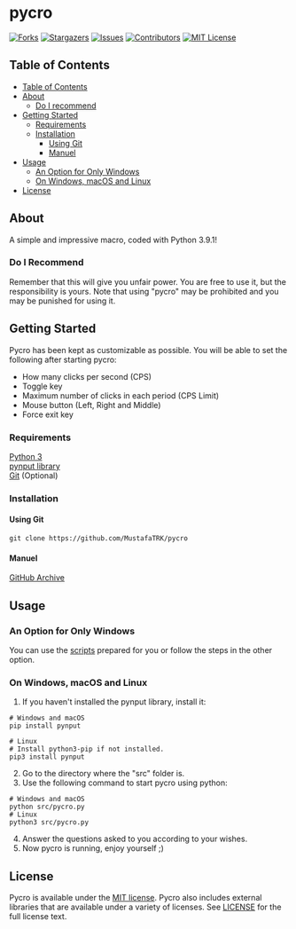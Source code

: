 # pycro

[![Forks][forks-shield]][forks-url]
[![Stargazers][stars-shield]][stars-url]
[![Issues][issues-shield]][issues-url]
[![Contributors][contributors-shield]][contributors-url]
[![MIT License][license-shield]][license-url]

## Table of Contents

- [Table of Contents](#table-of-contents)
- [About](#about)
  - [Do I recommend](#do-i-recommend)
- [Getting Started](#getting-started)
  - [Requirements](#requirements)
  - [Installation](#installation)
    - [Using Git](#using-git)
    - [Manuel](#manuel)
- [Usage](#usage)
  - [An Option for Only Windows](#an-option-for-only-windows)
  - [On Windows, macOS and Linux](#on-windows-macos-and-linux)
- [License](#license)

## About
A simple and impressive macro, coded with Python 3.9.1!
### Do I Recommend
Remember that this will give you unfair power. You are free to use it, but the responsibility is yours. Note that using "pycro" may be prohibited and you may be punished for using it.

## Getting Started
Pycro has been kept as customizable as possible. You will be able to set the following after starting pycro:
- How many clicks per second (CPS)
- Toggle key
- Maximum number of clicks in each period (CPS Limit)
- Mouse button (Left, Right and Middle)
- Force exit key
### Requirements
[Python 3](https://www.python.org/downloads/ "Recommended: Python 3.9 or above") <br>
[pynput library](https://pypi.org/project/pynput/ "Recommended: pynput 1.7.3 or above") <br>
[Git](https://git-scm.com/downloads "Recommended: Git 2.30.1 or above") (Optional)
### Installation
#### Using Git
```shell
git clone https://github.com/MustafaTRK/pycro
```
#### Manuel
[GitHub Archive](https://github.com/MustafaTRK/pycro/archive/main.zip)

## Usage
### An Option for Only Windows
You can use the [scripts](https://github.com/MustafaTRK/pycro/blob/main/scripts) prepared for you or follow the steps in the other option.
### On Windows, macOS and Linux
1. If you haven't installed the pynput library, install it:
```shell
# Windows and macOS
pip install pynput

# Linux
# Install python3-pip if not installed.
pip3 install pynput
```
2. Go to the directory where the "src" folder is.
3. Use the following command to start pycro using python:
```shell
# Windows and macOS
python src/pycro.py
# Linux
python3 src/pycro.py
```
4. Answer the questions asked to you according to your wishes.
5. Now pycro is running, enjoy yourself ;)

## License
Pycro is available under the [MIT license](https://opensource.org/licenses/MIT). Pycro also includes external libraries that are available under a variety of licenses. See [LICENSE][license-url] for the full license text.

[forks-shield]: https://img.shields.io/github/forks/MustafaTRK/pycro.svg?style=flat-square
[forks-url]: https://github.com/MustafaTRK/pycro/network/members
[stars-shield]: https://img.shields.io/github/stars/MustafaTRK/pycro.svg?style=flat-square
[stars-url]: https://github.com/MustafaTRK/pycro/stargazers
[issues-shield]: https://img.shields.io/github/issues/MustafaTRK/pycro.svg?style=flat-square
[issues-url]: https://github.com/MustafaTRK/pycro/issues
[contributors-shield]: https://img.shields.io/github/contributors/MustafaTRK/pycro.svg?style=flat-square
[contributors-url]: https://github.com/MustafaTRK/pycro/graphs/contributors
[license-shield]: https://img.shields.io/github/license/MustafaTRK/pycro.svg?style=flat-square
[license-url]: https://github.com/MustafaTRK/pycro/blob/main/LICENSE
